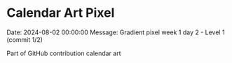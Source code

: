 # Calendar Art Pixel

Date: 2024-08-02 00:00:00
Message: Gradient pixel week 1 day 2 - Level 1 (commit 1/2)

Part of GitHub contribution calendar art

